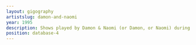 ```yaml
---
layout: gigography
artistslug: damon-and-naomi
year: 1995
description: Shows played by Damon & Naomi (or Damon, or Naomi) during 1995
position: database-4
---
```

